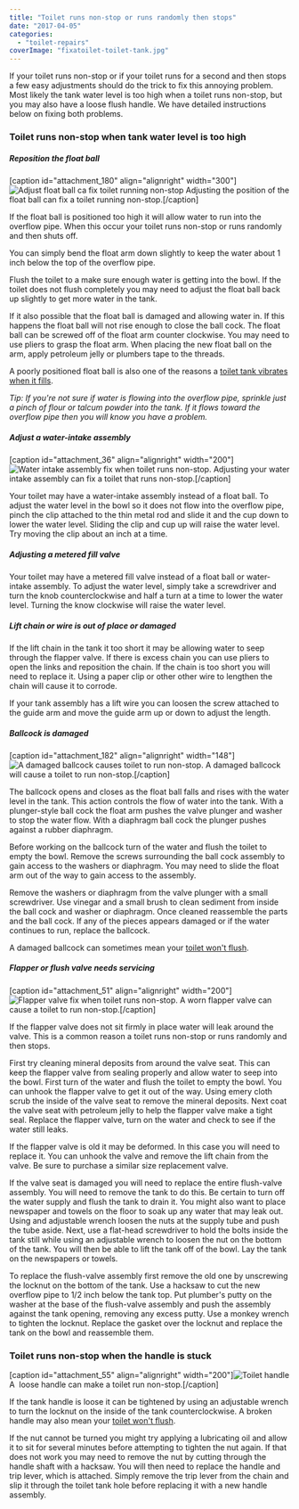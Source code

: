 ```yaml
---
title: "Toilet runs non-stop or runs randomly then stops"
date: "2017-04-05"
categories: 
  - "toilet-repairs"
coverImage: "fixatoilet-toilet-tank.jpg"
---
```


If your toilet runs non-stop or if your toilet runs for a second and then stops a few easy adjustments should do the trick to fix this annoying problem. Most likely the tank water level is too high when a toilet runs non-stop, but you may also have a loose flush handle. We have detailed instructions below on fixing both problems.

### Toilet runs non-stop when tank water level is too high

##### Reposition the float ball

\[caption id="attachment\_180" align="alignright" width="300"\]![Adjust float ball ca fix toilet running non-stop](images/float-ball-300x226.jpg) Adjusting the position of the float ball can fix a toilet running non-stop.\[/caption\]

If the float ball is positioned too high it will allow water to run into the overflow pipe. When this occur your toilet runs non-stop or runs randomly and then shuts off.

You can simply bend the float arm down slightly to keep the water about 1 inch below the top of the overflow pipe.

Flush the toilet to a make sure enough water is getting into the bowl. If the toilet does not flush completely you may need to adjust the float ball back up slightly to get more water in the tank.

If it also possible that the float ball is damaged and allowing water in. If this happens the float ball will not rise enough to close the ball cock. The float ball can be screwed off of the float arm counter clockwise. You may need to use pliers to grasp the float arm. When placing the new float ball on the arm, apply petroleum jelly or plumbers tape to the threads.

A poorly positioned float ball is also one of the reasons a [toilet tank vibrates when it fills](http://fixatoilet.com/toilet-tank-vibrates-when-it-fills/).

_Tip: If you're not sure if water is flowing into the overflow pipe, sprinkle just a pinch of flour or talcum powder into the tank. If it flows toward the overflow pipe then you will know you have a problem._

##### Adjust a water-intake assembly

\[caption id="attachment\_36" align="alignright" width="200"\]![Water intake assembly fix when toilet runs non-stop.](images/assembly.jpg) Adjusting your water intake assembly can fix a toilet that runs non-stop.\[/caption\]

Your toilet may have a water-intake assembly instead of a float ball. To adjust the water level in the bowl so it does not flow into the overflow pipe, pinch the clip attached to the thin metal rod and slide it and the cup down to lower the water level. Sliding the clip and cup up will raise the water level. Try moving the clip about an inch at a time.

##### Adjusting a metered fill valve

Your toilet may have a metered fill valve instead of a float ball or water-intake assembly. To adjust the water level, simply take a screwdriver and turn the knob counterclockwise and half a turn at a time to lower the water level. Turning the know clockwise will raise the water level.

##### Lift chain or wire is out of place or damaged

If the lift chain in the tank it too short it may be allowing water to seep through the flapper valve. If there is excess chain you can use pliers to open the links and reposition the chain. If the chain is too short you will need to replace it. Using a paper clip or other other wire to lengthen the chain will cause it to corrode.

If your tank assembly has a lift wire you can loosen the screw attached to the guide arm and move the guide arm up or down to adjust the length.

##### Ballcock is damaged

\[caption id="attachment\_182" align="alignright" width="148"\]![A damaged ballcock causes toilet to run non-stop.](images/ballcock-148x300.jpg) A damaged ballcock will cause a toilet to run non-stop.\[/caption\]

The ballcock opens and closes as the float ball falls and rises with the water level in the tank. This action controls the flow of water into the tank. With a plunger-style ball cock the float arm pushes the valve plunger and washer to stop the water flow. With a diaphragm ball cock the plunger pushes against a rubber diaphragm.

Before working on the ballcock turn of the water and flush the toilet to empty the bowl. Remove the screws surrounding the ball cock assembly to gain access to the washers or diaphragm. You may need to slide the float arm out of the way to gain access to the assembly.

Remove the washers or diaphragm from the valve plunger with a small screwdriver. Use vinegar and a small brush to clean sediment from inside the ball cock and washer or diaphragm. Once cleaned reassemble the parts and the ball cock. If any of the pieces appears damaged or if the water continues to run, replace the ballcock.

A damaged ballcock can sometimes mean your [toilet won't flush](http://fixatoilet.com/toilet-wont-flush/).

##### Flapper or flush valve needs servicing

\[caption id="attachment\_51" align="alignright" width="200"\]![Flapper valve fix when toilet runs non-stop.](images/flapper.jpg) A worn flapper valve can cause a toilet to run non-stop.\[/caption\]

If the flapper valve does not sit firmly in place water will leak around the valve. This is a common reason a toilet runs non-stop or runs randomly and then stops.

First try cleaning mineral deposits from around the valve seat. This can keep the flapper valve from sealing properly and allow water to seep into the bowl. First turn of the water and flush the toilet to empty the bowl. You can unhook the flapper valve to get it out of the way. Using emery cloth scrub the inside of the valve seat to remove the mineral deposits. Next coat the valve seat with petroleum jelly to help the flapper valve make a tight seal. Replace the flapper valve, turn on the water and check to see if the water still leaks.

If the flapper valve is old it may be deformed. In this case you will need to replace it. You can unhook the valve and remove the lift chain from the valve. Be sure to purchase a similar size replacement valve.

If the valve seat is damaged you will need to replace the entire flush-valve assembly. You will need to remove the tank to do this. Be certain to turn off the water supply and flush the tank to drain it. You might also want to place newspaper and towels on the floor to soak up any water that may leak out. Using and adjustable wrench loosen the nuts at the supply tube and push the tube aside. Next, use a flat-head screwdriver to hold the bolts inside the tank still while using an adjustable wrench to loosen the nut on the bottom of the tank. You will then be able to lift the tank off of the bowl. Lay the tank on the newspapers or towels.

To replace the flush-valve assembly first remove the old one by unscrewing the locknut on the bottom of the tank. Use a hacksaw to cut the new overflow pipe to 1/2 inch below the tank top. Put plumber's putty on the washer at the base of the flush-valve assembly and push the assembly against the tank opening, removing any excess putty. Use a monkey wrench to tighten the locknut. Replace the gasket over the locknut and replace the tank on the bowl and reassemble them.

### Toilet runs non-stop when the handle is stuck

\[caption id="attachment\_55" align="alignright" width="200"\]![Toilet handle](images/handle.jpg) A  loose handle can make a toilet run non-stop.\[/caption\]

If the tank handle is loose it can be tightened by using an adjustable wrench to turn the locknut on the inside of the tank counterclockwise. A broken handle may also mean your [toilet won't flush](http://fixatoilet.com/toilet-wont-flush/).

If the nut cannot be turned you might try applying a lubricating oil and allow it to sit for several minutes before attempting to tighten the nut again. If that does not work you may need to remove the nut by cutting through the handle shaft with a hacksaw. You will then need to replace the handle and trip lever, which is attached. Simply remove the trip lever from the chain and slip it through the toilet tank hole before replacing it with a new handle assembly.
